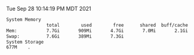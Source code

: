 Tue Sep 28 10:14:19 PM MDT 2021
```bash
System Memory
               total        used        free      shared  buff/cache   available
Mem:           7.7Gi       909Mi       4.7Gi       7.0Mi       2.1Gi       6.5Gi
Swap:          7.6Gi       389Mi       7.3Gi
System Storage
677M	.
```

